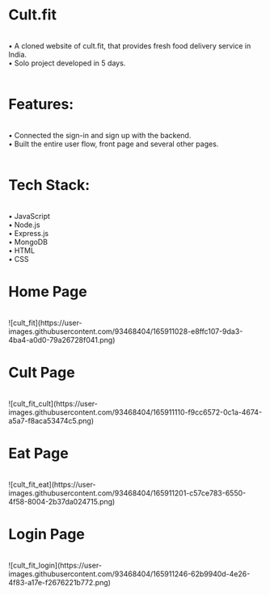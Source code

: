 <h1>Cult.fit</h1><br>
• A cloned website of cult.fit, that provides fresh food delivery service in India. <br>
• Solo project developed in 5 days. 
<br>
<br>
<h1>Features:</h1><br>
• Connected the sign-in and sign up with the backend.<br>
• Built the entire user flow, front page and several other pages.
<br>
<br>
<h1>Tech Stack:</h1> <br>
• JavaScript <br>
• Node.js <br>
• Express.js <br>
• MongoDB <br>
• HTML <br>
• CSS <br>

<h1>Home Page</h1>
<br>
![cult_fit](https://user-images.githubusercontent.com/93468404/165911028-e8ffc107-9da3-4ba4-a0d0-79a26728f041.png)
<br>
<h1>Cult Page</h1>
<br>
![cult_fit_cult](https://user-images.githubusercontent.com/93468404/165911110-f9cc6572-0c1a-4674-a5a7-f8aca53474c5.png)
<br>
<h1>Eat Page</h1>
<br>
![cult_fit_eat](https://user-images.githubusercontent.com/93468404/165911201-c57ce783-6550-4f58-8004-2b37da024715.png)
<br>
<h1>Login Page</h1>
<br>
![cult_fit_login](https://user-images.githubusercontent.com/93468404/165911246-62b9940d-4e26-4f83-a17e-f2676221b772.png)
<br>
<br>
